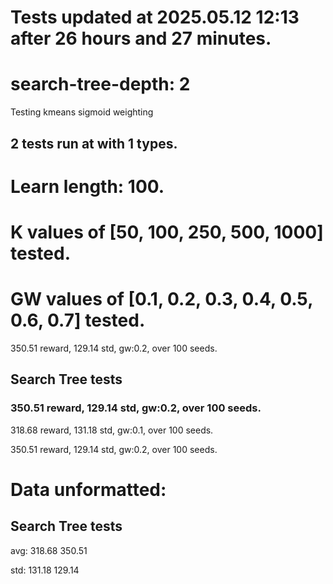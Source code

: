 # Tests updated at 2025.05.12 12:13 after 26 hours and 27 minutes.
# search-tree-depth: 2
Testing kmeans sigmoid weighting
## 2 tests run at with 1 types.
# Learn length: 100.
# K values of [50, 100, 250, 500, 1000] tested.
# GW values of [0.1, 0.2, 0.3, 0.4, 0.5, 0.6, 0.7] tested.

350.51 reward, 129.14 std, gw:0.2, over 100 seeds.


## Search Tree tests
### 350.51 reward, 129.14 std, gw:0.2, over 100 seeds.

318.68 reward, 131.18 std, gw:0.1, over 100 seeds.

350.51 reward, 129.14 std, gw:0.2, over 100 seeds.


# Data unformatted:



## Search Tree tests
avg:
318.68
350.51

std:
131.18
129.14

